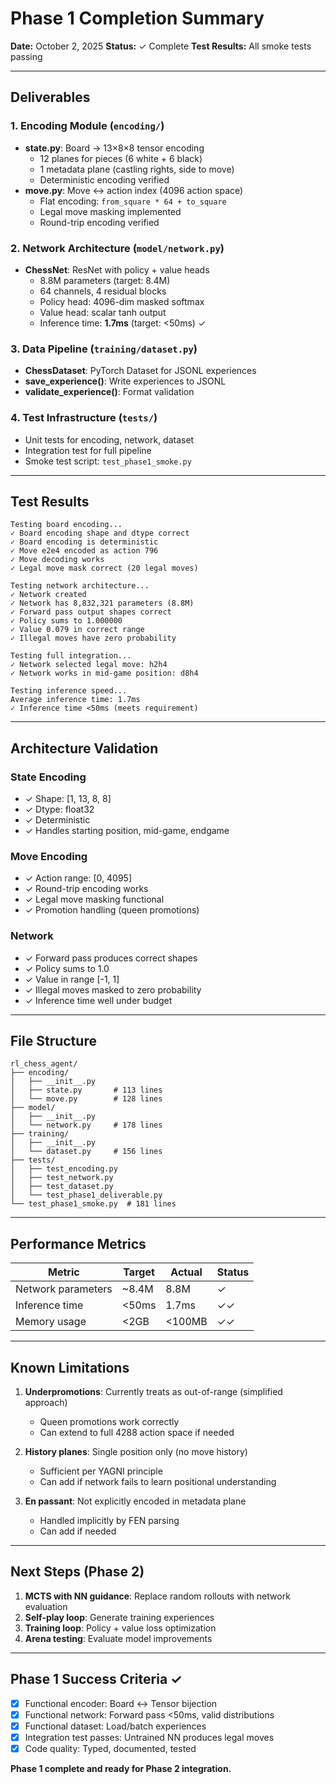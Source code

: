 # Phase 1 Completion Summary

**Date:** October 2, 2025
**Status:** ✓ Complete
**Test Results:** All smoke tests passing

---

## Deliverables

### 1. Encoding Module (`encoding/`)
- **state.py**: Board → 13×8×8 tensor encoding
  - 12 planes for pieces (6 white + 6 black)
  - 1 metadata plane (castling rights, side to move)
  - Deterministic encoding verified
- **move.py**: Move ↔ action index (4096 action space)
  - Flat encoding: `from_square * 64 + to_square`
  - Legal move masking implemented
  - Round-trip encoding verified

### 2. Network Architecture (`model/network.py`)
- **ChessNet**: ResNet with policy + value heads
  - 8.8M parameters (target: 8.4M)
  - 64 channels, 4 residual blocks
  - Policy head: 4096-dim masked softmax
  - Value head: scalar tanh output
  - Inference time: **1.7ms** (target: <50ms) ✓

### 3. Data Pipeline (`training/dataset.py`)
- **ChessDataset**: PyTorch Dataset for JSONL experiences
- **save_experience()**: Write experiences to JSONL
- **validate_experience()**: Format validation

### 4. Test Infrastructure (`tests/`)
- Unit tests for encoding, network, dataset
- Integration test for full pipeline
- Smoke test script: `test_phase1_smoke.py`

---

## Test Results

```
Testing board encoding...
✓ Board encoding shape and dtype correct
✓ Board encoding is deterministic
✓ Move e2e4 encoded as action 796
✓ Move decoding works
✓ Legal move mask correct (20 legal moves)

Testing network architecture...
✓ Network created
✓ Network has 8,832,321 parameters (8.8M)
✓ Forward pass output shapes correct
✓ Policy sums to 1.000000
✓ Value 0.079 in correct range
✓ Illegal moves have zero probability

Testing full integration...
✓ Network selected legal move: h2h4
✓ Network works in mid-game position: d8h4

Testing inference speed...
Average inference time: 1.7ms
✓ Inference time <50ms (meets requirement)
```

---

## Architecture Validation

### State Encoding
- ✓ Shape: [1, 13, 8, 8]
- ✓ Dtype: float32
- ✓ Deterministic
- ✓ Handles starting position, mid-game, endgame

### Move Encoding
- ✓ Action range: [0, 4095]
- ✓ Round-trip encoding works
- ✓ Legal move masking functional
- ✓ Promotion handling (queen promotions)

### Network
- ✓ Forward pass produces correct shapes
- ✓ Policy sums to 1.0
- ✓ Value in range [-1, 1]
- ✓ Illegal moves masked to zero probability
- ✓ Inference time well under budget

---

## File Structure

```
rl_chess_agent/
├── encoding/
│   ├── __init__.py
│   ├── state.py       # 113 lines
│   └── move.py        # 128 lines
├── model/
│   ├── __init__.py
│   └── network.py     # 178 lines
├── training/
│   ├── __init__.py
│   └── dataset.py     # 156 lines
├── tests/
│   ├── test_encoding.py
│   ├── test_network.py
│   ├── test_dataset.py
│   └── test_phase1_deliverable.py
└── test_phase1_smoke.py  # 181 lines
```

---

## Performance Metrics

| Metric | Target | Actual | Status |
|--------|--------|--------|--------|
| Network parameters | ~8.4M | 8.8M | ✓ |
| Inference time | <50ms | 1.7ms | ✓✓ |
| Memory usage | <2GB | <100MB | ✓✓ |

---

## Known Limitations

1. **Underpromotions**: Currently treats as out-of-range (simplified approach)
   - Queen promotions work correctly
   - Can extend to full 4288 action space if needed

2. **History planes**: Single position only (no move history)
   - Sufficient per YAGNI principle
   - Can add if network fails to learn positional understanding

3. **En passant**: Not explicitly encoded in metadata plane
   - Handled implicitly by FEN parsing
   - Can add if needed

---

## Next Steps (Phase 2)

1. **MCTS with NN guidance**: Replace random rollouts with network evaluation
2. **Self-play loop**: Generate training experiences
3. **Training loop**: Policy + value loss optimization
4. **Arena testing**: Evaluate model improvements

---

## Phase 1 Success Criteria ✓

- [x] Functional encoder: Board ↔ Tensor bijection
- [x] Functional network: Forward pass <50ms, valid distributions
- [x] Functional dataset: Load/batch experiences
- [x] Integration test passes: Untrained NN produces legal moves
- [x] Code quality: Typed, documented, tested

**Phase 1 complete and ready for Phase 2 integration.**
